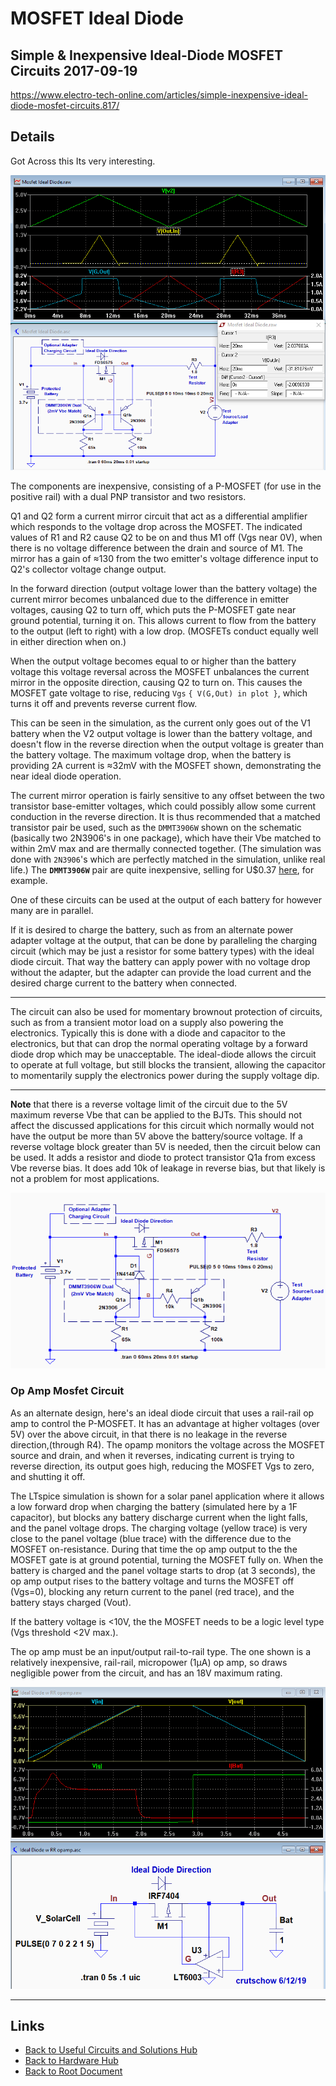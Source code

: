 # MOSFET Ideal Diode

## Simple & Inexpensive Ideal-Diode MOSFET Circuits 2017-09-19

<https://www.electro-tech-online.com/articles/simple-inexpensive-ideal-diode-mosfet-circuits.817/>

## Details

Got Across this Its very interesting.

![This is the Simulation of the Same](./MOSFET-ideal-diode/2021-04-21-16-23-02.png)

The components are inexpensive, consisting of a P-MOSFET (for use in the positive rail) with a dual PNP transistor and two resistors.

Q1 and Q2 form a current mirror circuit that act as a differential amplifier which responds to the voltage drop across the MOSFET. The indicated values of R1 and R2 cause Q2 to be on and thus M1 off (Vgs near 0V), when there is no voltage difference between the drain and source of M1.
The mirror has a gain of ≈130 from the two emitter's voltage difference input to Q2's collector voltage change output.

In the forward direction (output voltage lower than the battery voltage) the current mirror becomes unbalanced due to the difference in emitter voltages, causing Q2 to turn off, which puts the P-MOSFET gate near ground potential, turning it on. This allows current to flow from the battery to the output (left to right) with a low drop.
(MOSFETs conduct equally well in either direction when on.)

When the output voltage becomes equal to or higher than the battery voltage this voltage reversal across the MOSFET unbalances the current mirror in the opposite direction, causing Q2 to turn on.
This causes the MOSFET gate voltage to rise, reducing `Vgs` `{ V(G,Out) in plot }`, which turns it off and prevents reverse current flow.

This can be seen in the simulation, as the current only goes out of the V1 battery when the V2 output voltage is lower than the battery voltage, and doesn't flow in the reverse direction when the output voltage is greater than the battery voltage.
The maximum voltage drop, when the battery is providing 2A current is ≈32mV with the MOSFET shown, demonstrating the near ideal diode operation.

The current mirror operation is fairly sensitive to any offset between the two transistor base-emitter voltages, which could possibly allow some current conduction in the reverse direction. It is thus recommended that a matched transistor pair be used, such as the `DMMT3906W` shown on the schematic (basically two 2N3906's in one package), which have their Vbe matched to within 2mV max and are thermally connected together.
(The simulation was done with `2N3906`'s which are perfectly matched in the simulation, unlike real life.)
The **`DMMT3906W`** pair are quite inexpensive, selling for U$0.37 [here](http://www.mouser.com/ProductDetail/Diodes-Incorporated/DMMT3906W-7-F/?qs=gU%252bgVA%252b5zAAufMs218tfkw%3D%3D), for example.

One of these circuits can be used at the output of each battery for however many are in parallel.

If it is desired to charge the battery, such as from an alternate power adapter voltage at the output, that can be done by paralleling the charging circuit (which may be just a resistor for some battery types) with the ideal diode circuit.
That way the battery can apply power with no voltage drop without the adapter, but the adapter can provide the load current and the desired charge current to the battery when connected.

-------------------------------

The circuit can also be used for momentary brownout protection of circuits, such as from a transient motor load on a supply also powering the electronics.
Typically this is done with a diode and capacitor to the electronics, but that can drop the normal operating voltage by a forward diode drop which may be unacceptable.
The ideal-diode allows the circuit to operate at full voltage, but still blocks the transient, allowing the capacitor to momentarily supply the electronics power during the supply voltage dip.

-------------------------------

**Note** that there is a reverse voltage limit of the circuit due to the 5V maximum reverse Vbe that can be applied to the BJTs.
This should not affect the discussed applications for this circuit which normally would not have the output be more than 5V above the battery/source voltage.
If a reverse voltage block greater than 5V is needed, then the circuit below can be used. It adds a resistor and diode to protect transistor Q1a from excess Vbe reverse bias.
It does add 10k of leakage in reverse bias, but that likely is not a problem for most applications.

![Improved Circuit for higher than 5V on V2](./MOSFET-ideal-diode/2021-04-21-16-26-49.png)

### Op Amp Mosfet Circuit

As an alternate design, here's an ideal diode circuit that uses a rail-rail op amp to control the P-MOSFET.
It has an advantage at higher voltages (over 5V) over the above circuit, in that there is no leakage in the reverse direction,(through R4).
The opamp monitors the voltage across the MOSFET source and drain, and when it reverses, indicating current is trying to reverse direction, its output goes high, reducing the MOSFET Vgs to zero, and shutting it off.

The LTspice simulation is shown for a solar panel application where it allows a low forward drop when charging the battery (simulated here by a 1F capacitor), but blocks any battery discharge current when the light falls, and the panel voltage drops.
The charging voltage (yellow trace) is very close to the panel voltage (blue trace) with the difference due to the MOSFET on-resistance. During that time the op amp output to the the MOSFET gate is at ground potential, turning the MOSFET fully on.
When the battery is charged and the panel voltage starts to drop (at 3 seconds), the op amp output rises to the battery voltage and turns the MOSFET off (Vgs=0), blocking any return current to the panel (red trace), and the battery stays charged (Vout).

If the battery voltage is <10V, the the MOSFET needs to be a logic level type (Vgs threshold <2V max.).

The op amp must be an input/output rail-to-rail type.
The one shown is a relatively inexpensive, rail-rail, micropower (1μA) op amp, so draws negligible power from the circuit, and has an 18V maximum rating.

![Op-Amp based Circuit](./MOSFET-ideal-diode/2021-04-21-16-28-01.png)

----
<!-- Footer Begins Here -->
## Links

- [Back to Useful Circuits and Solutions Hub](./README.md)
- [Back to Hardware Hub](../README.md)
- [Back to Root Document](../../README.md)
